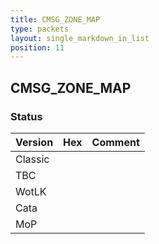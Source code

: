 ```yaml
---
title: CMSG_ZONE_MAP
type: packets
layout: single_markdown_in_list
position: 11
---
```


## CMSG_ZONE_MAP

### Status

Version    | Hex        | Comment
---------- | ---------- | ---------- 
Classic    |            |
TBC        |            |
WotLK      |            |
Cata       |            |
MoP        |            |